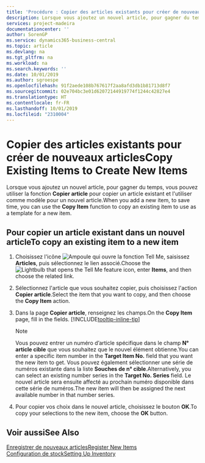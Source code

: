 ```yaml
---
title: 'Procédure : Copier des articles existants pour créer de nouveaux articles'
description: Lorsque vous ajoutez un nouvel article, pour gagner du temps, vous pouvez utiliser la fonction Copier article pour copier un article existant et l'utiliser comme modèle pour un nouvel article.
services: project-madeira
documentationcenter: ''
author: SorenGP
ms.service: dynamics365-business-central
ms.topic: article
ms.devlang: na
ms.tgt_pltfrm: na
ms.workload: na
ms.search.keywords: ''
ms.date: 10/01/2019
ms.author: sgroespe
ms.openlocfilehash: 91f2aede108b767617f2aa8afd3db1b81713d8f7
ms.sourcegitcommit: 02e704bc3e01d62072144919774f1244c42827e4
ms.translationtype: HT
ms.contentlocale: fr-FR
ms.lasthandoff: 10/01/2019
ms.locfileid: "2310004"
---
```

# <a name="copy-existing-items-to-create-new-items"></a><span data-ttu-id="34f76-103">Copier des articles existants pour créer de nouveaux articles</span><span class="sxs-lookup"><span data-stu-id="34f76-103">Copy Existing Items to Create New Items</span></span>
<span data-ttu-id="34f76-104">Lorsque vous ajoutez un nouvel article, pour gagner du temps, vous pouvez utiliser la fonction **Copier article** pour copier un article existant et l'utiliser comme modèle pour un nouvel article.</span><span class="sxs-lookup"><span data-stu-id="34f76-104">When you add a new item, to save time, you can use the **Copy Item** function to copy an existing item to use as a template for a new item.</span></span>  

## <a name="to-copy-an-existing-item-to-a-new-item"></a><span data-ttu-id="34f76-105">Pour copier un article existant dans un nouvel article</span><span class="sxs-lookup"><span data-stu-id="34f76-105">To copy an existing item to a new item</span></span>  
1. <span data-ttu-id="34f76-106">Choisissez l'icône ![Ampoule qui ouvre la fonction Tell Me](media/ui-search/search_small.png "Dites-moi ce que vous voulez faire"), saisissez **Articles**, puis sélectionnez le lien associé.</span><span class="sxs-lookup"><span data-stu-id="34f76-106">Choose the ![Lightbulb that opens the Tell Me feature](media/ui-search/search_small.png "Tell me what you want to do") icon, enter **Items**, and then choose the related link.</span></span>  
2. <span data-ttu-id="34f76-107">Sélectionnez l'article que vous souhaitez copier, puis choisissez l'action **Copier article**.</span><span class="sxs-lookup"><span data-stu-id="34f76-107">Select the item that you want to copy, and then choose the **Copy Item** action.</span></span>  
3. <span data-ttu-id="34f76-108">Dans la page **Copier article**, renseignez les champs.</span><span class="sxs-lookup"><span data-stu-id="34f76-108">On the **Copy Item** page, fill in the fields.</span></span> [!INCLUDE[tooltip-inline-tip](includes/tooltip-inline-tip_md.md)]

    > [!NOTE]  
    > <span data-ttu-id="34f76-109">Vous pouvez entrer un numéro d’article spécifique dans le champ **N° article cible** que vous souhaitez que le nouvel élément obtienne.</span><span class="sxs-lookup"><span data-stu-id="34f76-109">You can enter a specific item number in the **Target Item No.** field that you want the new item to get.</span></span> <span data-ttu-id="34f76-110">Vous pouvez également sélectionner une série de numéros existante dans la liste **Souches de n° cible**.</span><span class="sxs-lookup"><span data-stu-id="34f76-110">Alternatively, you can select an existing number series in the **Target No. Series** field.</span></span> <span data-ttu-id="34f76-111">Le nouvel article sera ensuite affecté au prochain numéro disponible dans cette série de numéros.</span><span class="sxs-lookup"><span data-stu-id="34f76-111">The new item will then be assigned the next available number in that number series.</span></span>  

5. <span data-ttu-id="34f76-112">Pour copier vos choix dans le nouvel article, choisissez le bouton **OK**.</span><span class="sxs-lookup"><span data-stu-id="34f76-112">To copy your selections to the new item, choose the **OK** button.</span></span>  

## <a name="see-also"></a><span data-ttu-id="34f76-113">Voir aussi</span><span class="sxs-lookup"><span data-stu-id="34f76-113">See Also</span></span>  
[<span data-ttu-id="34f76-114">Enregistrer de nouveaux articles</span><span class="sxs-lookup"><span data-stu-id="34f76-114">Register New Items</span></span>](inventory-how-register-new-items.md)  
[<span data-ttu-id="34f76-115">Configuration de stock</span><span class="sxs-lookup"><span data-stu-id="34f76-115">Setting Up Inventory</span></span>](inventory-setup-inventory.md)
